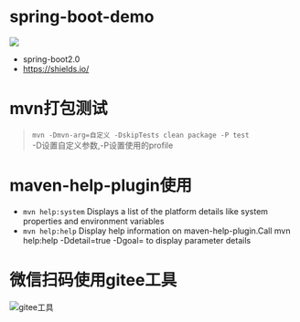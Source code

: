 # spring-boot-demo
![](https://img.shields.io/badge/springboot-2.0.2.RELEAS-blue.svg?color=blue&message=)
* spring-boot2.0
* https://shields.io/

# mvn打包测试 
> `mvn -Dmvn-arg=自定义 -DskipTests clean package -P test`  
-D设置自定义参数,-P设置使用的profile

# maven-help-plugin使用
* `mvn help:system` Displays a list of the platform details like system properties and environment variables
* `mvn help:help` Display help information on maven-help-plugin.Call mvn help:help -Ddetail=true -Dgoal=<goal-name> to display parameter details

# 微信扫码使用gitee工具
![gitee工具](https://s1.ax1x.com/2018/08/10/P60MMF.jpg)